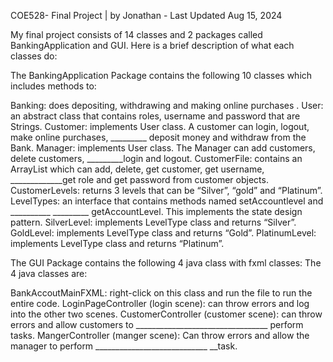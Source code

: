 COE528- Final Project | by Jonathan - Last Updated Aug 15, 2024

My final project consists of 14 classes and 2 packages called BankingApplication and GUI. Here is a brief description of what each classes do: 

The BankingApplication Package contains the following 10 classes which includes methods to: 

Banking: does depositing, withdrawing and making online purchases .
User: an abstract class that contains roles, username and password that are Strings.
Customer: implements User class. A customer can login, logout, make online purchases, _________ deposit money and withdraw from the Bank. 
Manager: implements User class. The Manager can add customers, delete customers, _________login and logout.
CustomerFile: contains an ArrayList which can add, delete, get customer, get username, _____________get role and get password from customer objects.
CustomerLevels: returns 3 levels that can be “Silver”, “gold” and “Platinum”. 
LevelTypes: an interface that contains methods named setAccountlevel and __________ _________   getAccountLevel. This implements the state design pattern. 
SilverLevel: implements LevelType class and returns “Silver”.
GoldLevel: implements LevelType class and returns “Gold”.
PlatinumLevel: implements LevelType class and returns “Platinum”.

The GUI Package contains the following 4 java class with fxml classes: The 4 java classes are: 

BankAccoutMainFXML: right-click on this class and run the file to run the entire code.
LoginPageController (login scene): can throw errors and log into the other two scenes. 
CustomerController (customer scene): can throw errors and allow customers to             _________________________________ perform tasks. 
MangerController (manger scene): Can throw errors and allow the manager to perform ____________________________ __task. 
